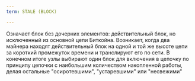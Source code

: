 ```yaml
---
term: STALE (BLOCK)

---
```

Означает блок без дочерних элементов: действительный блок, но исключенный из основной цепи Биткойна. Возникает, когда два майнера находят действительный блок на одной и той же высоте цепи за короткий промежуток времени и транслируют его по сети. В конечном итоге узлы выбирают один блок для включения в цепочку по принципу цепочки с наибольшим количеством накопленной работы, делая остальные "осиротевшими", "устаревшими" или "несвежими"